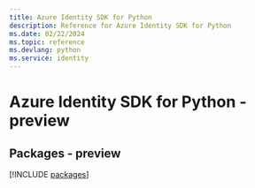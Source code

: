 ```yaml
---
title: Azure Identity SDK for Python
description: Reference for Azure Identity SDK for Python
ms.date: 02/22/2024
ms.topic: reference
ms.devlang: python
ms.service: identity
---
```

# Azure Identity SDK for Python - preview
## Packages - preview
[!INCLUDE [packages](identity-index.md)]